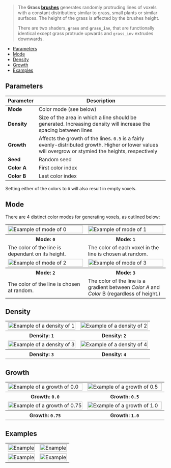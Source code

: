 > The **Grass [brushes](Brush-Shaders)** generates randomly protruding lines of voxels with a constant distribution; similar to grass, small plants or similar surfaces. The height of the grass is affected by the brushes height.
> 
> There are two shaders, **`grass`** and **`grass_inv`**, that are functionally identical except grass protrude upwards and `grass_inv` extrudes downwards.

<!-- TOC -->
- [Parameters](#parameters)
- [Mode](#mode)
- [Density](#density)
- [Growth](#growth)
- [Examples](#examples)

## Parameters

Parameter | Description
--------- | -----------
**Mode** | Color mode (see below)
**Density** | Size of the area in which a line should be generated. Increasing density will increase the spacing between lines
**Growth** | Affects the growth of the lines. `0.5` is a fairly evenly-distributed growth. Higher or lower values will overgrow or stymied the heights, respectively
**Seed** | Random seed
**Color A** | First color index
**Color B** | Last color index

Setting either of the colors to `0` will also result in empty voxels.

## Mode

There are 4 distinct color modes for generating voxels, as outlined below:

<table>
    <tr>
        <td width="50%"><img width="100%" src="https://s3.amazonaws.com/misc.lachlanmcdonald.com/magicavoxel-shaders/0.10.3/grass_mode0.png" alt="Example of mode of 0"></td>
        <td width="50%"><img width="100%" src="https://s3.amazonaws.com/misc.lachlanmcdonald.com/magicavoxel-shaders/0.10.3/grass_mode1.png" alt="Example of mode of 1"></td>
    </tr>
    <tr>
        <th>Mode: <code>0</code></th>
        <th>Mode: <code>1</code></th>
    </tr>
    <tr>
        <td>The color of the line is dependant on its height.</td>
        <td>The color of each voxel in the line is chosen at random.</td>
    </tr>
    <tr>
        <td width="50%"><img width="100%" src="https://s3.amazonaws.com/misc.lachlanmcdonald.com/magicavoxel-shaders/0.10.3/grass_mode2.png" alt="Example of mode of 2"></td>
        <td width="50%"><img width="100%" src="https://s3.amazonaws.com/misc.lachlanmcdonald.com/magicavoxel-shaders/0.10.3/grass_mode3.png" alt="Example of mode of 3"></td>
    </tr>
    <tr>
        <th>Mode: <code>2</code></th>
        <th>Mode: <code>3</code></th>
    </tr>
    <tr>
        <td>The color of the line is chosen at random.</td>
        <td>The color of the line is a gradient between <em>Color A</em> and<em> Color </em>B (regardless of height.)</td>
    </tr>
</table>

## Density

<table>
    <tr>
        <td width="50%"><img width="100%" src="https://s3.amazonaws.com/misc.lachlanmcdonald.com/magicavoxel-shaders/0.10.3/grass_density1.png" alt="Example of a density of 1"></td>
        <td width="50%"><img width="100%" src="https://s3.amazonaws.com/misc.lachlanmcdonald.com/magicavoxel-shaders/0.10.3/grass_density2.png" alt="Example of a density of 2"></td>
    </tr>
    <tr>
        <th>Density: <code>1</code></th>
        <th>Density: <code>2</code></th>
    </tr>
    <tr>
        <td width="50%"><img width="100%" src="https://s3.amazonaws.com/misc.lachlanmcdonald.com/magicavoxel-shaders/0.10.3/grass_density3.png" alt="Example of a density of 3"></td>
        <td width="50%"><img width="100%" src="https://s3.amazonaws.com/misc.lachlanmcdonald.com/magicavoxel-shaders/0.10.3/grass_density4.png" alt="Example of a density of 4"></td>
    </tr>
    <tr>
        <th>Density: <code>3</code></th>
        <th>Density: <code>4</code></th>
    </tr>
</table>

## Growth

<table>
    <tr>
        <td width="50%"><img width="100%" src="https://s3.amazonaws.com/misc.lachlanmcdonald.com/magicavoxel-shaders/0.10.3/grass_growth000.png" alt="Example of a growth of 0.0"></td>
        <td width="50%"><img width="100%" src="https://s3.amazonaws.com/misc.lachlanmcdonald.com/magicavoxel-shaders/0.10.3/grass_growth050.png" alt="Example of a growth of 0.5"></td>
    </tr>
    <tr>
        <th>Growth: <code>0.0</code></th>
        <th>Growth: <code>0.5</code></th>
    </tr>
    <tr>
        <td width="50%"><img width="100%" src="https://s3.amazonaws.com/misc.lachlanmcdonald.com/magicavoxel-shaders/0.10.3/grass_growth075.png" alt="Example of a growth of 0.75"></td>
        <td width="50%"><img width="100%" src="https://s3.amazonaws.com/misc.lachlanmcdonald.com/magicavoxel-shaders/0.10.3/grass_growth100.png" alt="Example of a growth of 1.0"></td>
    </tr>
    <tr>
        <th>Growth: <code>0.75</code></th>
        <th>Growth: <code>1.0</code></th>
    </tr>
</table>

## Examples

<table>
    <tr>
        <td width="50%"><img width="100%" src="https://s3.amazonaws.com/misc.lachlanmcdonald.com/magicavoxel-shaders/0.10.3/grass_example0.png" alt="Example"></td>
        <td width="50%"><img width="100%" src="https://s3.amazonaws.com/misc.lachlanmcdonald.com/magicavoxel-shaders/0.10.3/grass_example1.png" alt="Example"></td>
    </tr>
    <tr>
        <td width="50%"><img width="100%" src="https://s3.amazonaws.com/misc.lachlanmcdonald.com/magicavoxel-shaders/0.10.3/grass_example2.png" alt="Example"></td>
        <td width="50%"><img width="100%" src="https://s3.amazonaws.com/misc.lachlanmcdonald.com/magicavoxel-shaders/0.10.3/grass_example3.png" alt="Example"></td>
    </tr>
</table>
